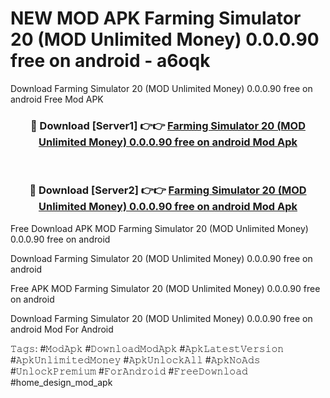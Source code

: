 # NEW MOD APK Farming Simulator 20 (MOD Unlimited Money) 0.0.0.90 free on android - a6oqk
Download Farming Simulator 20 (MOD Unlimited Money) 0.0.0.90 free on android Free Mod APK

<div align="center">
<h3>🔴 Download [Server1] 👉👉 <a href="https://apk-comot.site?title=Farming_Simulator_20_(MOD_Unlimited_Money)_0.0.0.90_free_on_android">Farming Simulator 20 (MOD Unlimited Money) 0.0.0.90 free on android Mod Apk</a></h3><br>

<h3>🔴 Download [Server2] 👉👉 <a href="https://apk-comot.site?title=Farming_Simulator_20_(MOD_Unlimited_Money)_0.0.0.90_free_on_android">Farming Simulator 20 (MOD Unlimited Money) 0.0.0.90 free on android Mod Apk</a></h3>
</div>


Free Download APK MOD Farming Simulator 20 (MOD Unlimited Money) 0.0.0.90 free on android

Download Farming Simulator 20 (MOD Unlimited Money) 0.0.0.90 free on android 

Free APK MOD Farming Simulator 20 (MOD Unlimited Money) 0.0.0.90 free on android 

Download Farming Simulator 20 (MOD Unlimited Money) 0.0.0.90 free on android Mod For Android

𝚃𝚊𝚐𝚜: #𝙼𝚘𝚍𝙰𝚙𝚔 #𝙳𝚘𝚠𝚗𝚕𝚘𝚊𝚍𝙼𝚘𝚍𝙰𝚙𝚔 #𝙰𝚙𝚔𝙻𝚊𝚝𝚎𝚜𝚝𝚅𝚎𝚛𝚜𝚒𝚘𝚗 #𝙰𝚙𝚔𝚄𝚗𝚕𝚒𝚖𝚒𝚝𝚎𝚍𝙼𝚘𝚗𝚎𝚢 #𝙰𝚙𝚔𝚄𝚗𝚕𝚘𝚌𝚔𝙰𝚕𝚕 #𝙰𝚙𝚔𝙽𝚘𝙰𝚍𝚜 #𝚄𝚗𝚕𝚘𝚌𝚔𝙿𝚛𝚎𝚖𝚒𝚞𝚖 #𝙵𝚘𝚛𝙰𝚗𝚍𝚛𝚘𝚒𝚍 #𝙵𝚛𝚎𝚎𝙳𝚘𝚠𝚗𝚕𝚘𝚊𝚍 #home_design_mod_apk